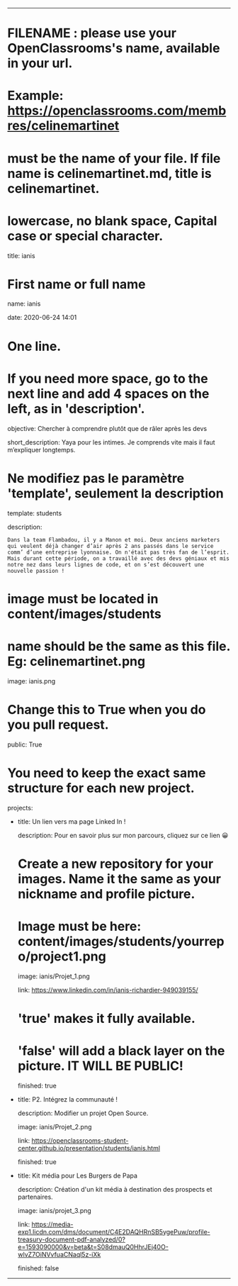 ---


# FILENAME : please use your OpenClassrooms's name, available in your url.

# Example: https://openclassrooms.com/membres/celinemartinet

# must be the name of your file. If file name is celinemartinet.md, title is celinemartinet.

# lowercase, no blank space, Capital case or special character.

title: ianis


# First name or full name

name: ianis

date: 2020-06-24 14:01


# One line.

# If you need more space, go to the next line and add 4 spaces on the left, as in 'description'.

objective: Chercher à comprendre plutôt que de râler après les devs

short_description: Yaya pour les intimes. Je comprends vite mais il faut m’expliquer longtemps.


# Ne modifiez pas le paramètre 'template', seulement la description

template: students

description:

    Dans la team Flambadou, il y a Manon et moi. Deux anciens marketers qui veulent déjà changer d’air après 2 ans passés dans le service comm’ d’une entreprise lyonnaise. On n'était pas très fan de l’esprit. Mais durant cette période, on a travaillé avec des devs géniaux et mis notre nez dans leurs lignes de code, et on s’est découvert une nouvelle passion !


# image must be located in content/images/students

# name should be the same as this file. Eg: celinemartinet.png

image: ianis.png


# Change this to True when you do you pull request.

public: True


# You need to keep the exact same structure for each new project.

projects:

  - title: Un lien vers ma page Linked In !

    description: Pour en savoir plus sur mon parcours, cliquez sur ce lien 😀

    # Create a new repository for your images. Name it the same as your nickname and profile picture.

    # Image must be here: content/images/students/yourrepo/project1.png

    image: ianis/Projet_1.png

    link: https://www.linkedin.com/in/ianis-richardier-949039155/

    # 'true' makes it fully available.

    # 'false' will add a black layer on the picture. IT WILL BE PUBLIC!

    finished: true

  - title: P2. Intégrez la communauté !

    description: Modifier un projet Open Source.

    image: ianis/Projet_2.png

    link: https://openclassrooms-student-center.github.io/presentation/students/ianis.html

    finished: true

  - title: Kit média pour Les Burgers de Papa

    description: Création d'un kit média à destination des prospects et partenaires.

    image: ianis/projet_3.png

    link: https://media-exp1.licdn.com/dms/document/C4E2DAQHRnSB5ygePuw/profile-treasury-document-pdf-analyzed/0?e=1593090000&v=beta&t=S08dmauQ0HhrJEj40O-wlvZ7OiNVvfuaCNaql5z-iXk

    finished: false

---